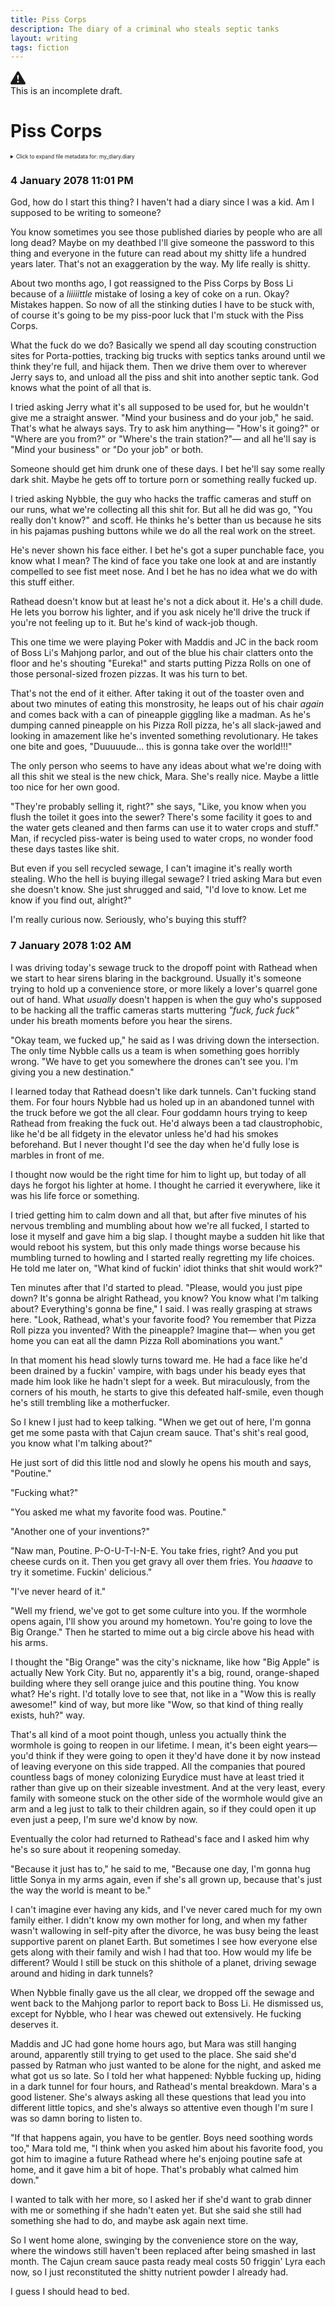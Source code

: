 ```yaml
---
title: Piss Corps
description: The diary of a criminal who steals septic tanks
layout: writing
tags: fiction
---
```

<aside class="alert alert-warning d-flex align-items-center">
  <svg xmlns="http://www.w3.org/2000/svg" width="24" height="24" fill="currentColor" class="bi bi-exclamation-triangle-fill flex-shrink-0 me-2" viewBox="0 0 16 16" role="img" aria-label="Warning:">
    <path d="M8.982 1.566a1.13 1.13 0 0 0-1.96 0L.165 13.233c-.457.778.091 1.767.98 1.767h13.713c.889 0 1.438-.99.98-1.767L8.982 1.566zM8 5c.535 0 .954.462.9.995l-.35 3.507a.552.552 0 0 1-1.1 0L7.1 5.995A.905.905 0 0 1 8 5zm.002 6a1 1 0 1 1 0 2 1 1 0 0 1 0-2z"/>
  </svg>
  <div>This is an incomplete draft.</div>
</aside>

# Piss Corps

<details class="mb-4" style="font-size: 60%">
<summary>Click to expand file metadata for: my_diary.diary</summary>
<pre><code>    File metadata for:  my_diary.diary  (regular file)
    File handler: Agent M. Rosenthal #16F37DA4
    Note: This file was decrypted using the agency backdoor key
          and entered into evidence by Agent Rosenthal.
    -- Original filesystem stat --
    File: my_diary.diary    (regular file)
    Size: 214 kB    Blocks: 418     IO Block: 4096
    Device: 1,3     Inode: 56701968     Links: 1
    Access (0644/-rw-r--r--)    Uid: ( 1000/kat)    Gid: ( 1000/kat)
</code></pre>
</details>

### 4 January 2078 11:01 PM

God, how do I start this thing? I haven't had a diary since I was a kid. Am I supposed to be writing to someone?

You know sometimes you see those published diaries by people who are all long dead? Maybe on my deathbed I'll give someone the password to this thing and everyone in the future can read about my shitty life a hundred years later. That's not an exaggeration by the way. My life really is shitty.

About two months ago, I got reassigned to the Piss Corps by Boss Li because of a *liiiiittle* mistake of losing a key of coke on a run. Okay? Mistakes happen. So now of all the stinking duties I have to be stuck with, of course it's going to be my piss-poor luck that I'm stuck with the Piss Corps.

What the fuck do we do? Basically we spend all day scouting construction sites for Porta-potties, tracking big trucks with septics tanks around until we think they're full, and hijack them. Then we drive them over to wherever Jerry says to, and unload all the piss and shit into another septic tank. God knows what the point of all that is.

I tried asking Jerry what it's all supposed to be used for, but he wouldn't give me a straight answer. "Mind your business and do your job," he said. That's what he always says. Try to ask him anything― "How's it going?" or "Where are you from?" or "Where's the train station?"― and all he'll say is "Mind your business" or "Do your job" or both.

Someone should get him drunk one of these days. I bet he'll say some really dark shit. Maybe he gets off to torture porn or something really fucked up.

I tried asking Nybble, the guy who hacks the traffic cameras and stuff on our runs, what we're collecting all this shit for. But all he did was go, "You really don't know?" and scoff. He thinks he's better than us because he sits in his pajamas pushing buttons while we do all the real work on the street.

He's never shown his face either. I bet he's got a super punchable face, you know what I mean? The kind of face you take one look at and are instantly compelled to see fist meet nose. And I bet he has no idea what we do with this stuff either.

Rathead doesn't know but at least he's not a dick about it. He's a chill dude. He lets you borrow his lighter, and if you ask nicely he'll drive the truck if you're not feeling up to it. But he's kind of wack-job though.

This one time we were playing Poker with Maddis and JC in the back room of Boss Li's Mahjong parlor, and out of the blue his chair clatters onto the floor and he's shouting "Eureka!" and starts putting Pizza Rolls on one of those personal-sized frozen pizzas. It was his turn to bet.

That's not the end of it either. After taking it out of the toaster oven and about two minutes of eating this monstrosity, he leaps out of his chair *again* and comes back with a can of pineapple giggling like a madman. As he's dumping canned pineapple on his Pizza Roll pizza, he's all slack-jawed and looking in amazement like he's invented something revolutionary. He takes one bite and goes, "Duuuuude... this is gonna take over the world!!!"

The only person who seems to have any ideas about what we're doing with all this shit we steal is the new chick, Mara. She's really nice. Maybe a little too nice for her own good.

"They're probably selling it, right?" she says, "Like, you know when you flush the toilet it goes into the sewer? There's some facility it goes to and the water gets cleaned and then farms can use it to water crops and stuff." Man, if recycled piss-water is being used to water crops, no wonder food these days tastes like shit.

But even if you sell recycled sewage, I can't imagine it's really worth stealing. Who the hell is buying illegal sewage? I tried asking Mara but even she doesn't know. She just shrugged and said, "I'd love to know. Let me know if you find out, alright?"

I'm really curious now. Seriously, who's buying this stuff?

### 7 January 2078 1:02 AM

I was driving today's sewage truck to the dropoff point with Rathead when we start to hear sirens blaring in the background. Usually it's someone trying to hold up a convenience store, or more likely a lover's quarrel gone out of hand. What *usually* doesn't happen is when the guy who's supposed to be hacking all the traffic cameras starts muttering *"fuck, fuck fuck"* under his breath moments before you hear the sirens.

"Okay team, we fucked up," he said as I was driving down the intersection. The only time Nybble calls us a team is when something goes horribly wrong. "We have to get you somewhere the drones can't see you. I'm giving you a new destination."

I learned today that Rathead doesn't like dark tunnels. Can't fucking stand them. For four hours Nybble had us holed up in an abandoned tunnel with the truck before we got the all clear. Four goddamn hours trying to keep Rathead from freaking the fuck out. He'd always been a tad claustrophobic, like he'd be all fidgety in the elevator unless he'd had his smokes beforehand. But I never thought I'd see the day when he'd fully lose is marbles in front of me.

I thought now would be the right time for him to light up, but today of all days he forgot his lighter at home. I thought he carried it everywhere, like it was his life force or something.

I tried getting him to calm down and all that, but after five minutes of his nervous trembling and mumbling about how we're all fucked, I started to lose it myself and gave him a big slap. I thought maybe a sudden hit like that would reboot his system, but this only made things worse because his mumbling turned to howling and I started really regretting my life choices. He told me later on, "What kind of fuckin' idiot thinks that shit would work?"

Ten minutes after that I'd started to plead. "Please, would you just pipe down? It's gonna be alright Rathead, you know? You know what I'm talking about? Everything's gonna be fine," I said. I was really grasping at straws here. "Look, Rathead, what's your favorite food? You remember that Pizza Roll pizza you invented? With the pineapple? Imagine that― when you get home you can eat all the damn Pizza Roll abominations you want."

In that moment his head slowly turns toward me. He had a face like he'd been drained by a fuckin' vampire, with bags under his beady eyes that made him look like he hadn't slept for a week. But miraculously, from the corners of his mouth, he starts to give this defeated half-smile, even though he's still trembling like a motherfucker.

So I knew I just had to keep talking. "When we get out of here, I'm gonna get me some pasta with that Cajun cream sauce. That's shit's real good, you know what I'm talking about?"

He just sort of did this little nod and slowly he opens his mouth and says, "Poutine."

"Fucking what?"

"You asked me what my favorite food was. Poutine."

"Another one of your inventions?"

"Naw man, Poutine. P-O-U-T-I-N-E. You take fries, right? And you put cheese curds on it. Then you get gravy all over them fries. You *haaave* to try it sometime. Fuckin' delicious."

"I've never heard of it."

"Well my friend, we've got to get some culture into you. If the wormhole opens again, I'll show you around my hometown. You're going to love the Big Orange." Then he started to mime out a big circle above his head with his arms.

I thought the "Big Orange" was the city's nickname, like how "Big Apple" is actually New York City. But no, apparently it's a big, round, orange-shaped building where they sell orange juice and this poutine thing. You know what? He's right. I'd totally love to see that, not like in a "Wow this is really awesome!" kind of way, but more like "Wow, so that kind of thing really exists, huh?" way.

That's all kind of a moot point though, unless you actually think the wormhole is going to reopen in our lifetime. I mean, it's been eight years― you'd think if they were going to open it they'd have done it by now instead of leaving everyone on this side trapped. All the companies that poured countless bags of money colonizing Eurydice must have at least tried it rather than give up on their sizeable investment. And at the very least, every family with someone stuck on the other side of the wormhole would give an arm and a leg just to talk to their children again, so if they could open it up even just a peep, I'm sure we'd know by now.

Eventually the color had returned to Rathead's face and I asked him why he's so sure about it reopening someday.

"Because it just has to," he said to me, "Because one day, I'm gonna hug little Sonya in my arms again, even if she's all grown up, because that's just the way the world is meant to be."

I can't imagine ever having any kids, and I've never cared much for my own family either. I didn't know my own mother for long, and when my father wasn't wallowing in self-pity after the divorce, he was busy being the least supportive parent on planet Earth. But sometimes I see how everyone else gets along with their family and wish I had that too. How would my life be different? Would I still be stuck on this shithole of a planet, driving sewage around and hiding in dark tunnels?

When Nybble finally gave us the all clear, we dropped off the sewage and went back to the Mahjong parlor to report back to Boss Li. He dismissed us, except for Nybble, who I hear was chewed out extensively. He fucking deserves it.

Maddis and JC had gone home hours ago, but Mara was still hanging around, apparently still trying to get used to the place. She said she'd passed by Ratman who just wanted to be alone for the night, and asked me what got us so late. So I told her what happened: Nybble fucking up, hiding in a dark tunnel for four hours, and Rathead's mental breakdown. Mara's a good listener. She's always asking all these questions that lead you into different little topics, and she's always so attentive even though I'm sure I was so damn boring to listen to.

"If that happens again, you have to be gentler. Boys need soothing words too," Mara told me, "I think when you asked him about his favorite food, you got him to imagine a future Rathead where he's enjoing poutine safe at home, and it gave him a bit of hope. That's probably what calmed him down."

I wanted to talk with her more, so I asked her if she'd want to grab dinner with me or something if she hadn't eaten yet. But she said she still had something she had to do, and maybe ask again next time.

So I went home alone, swinging by the convenience store on the way, where the windows still haven't been replaced after being smashed in last month. The Cajun cream sauce pasta ready meal costs 50 friggin' Lyra each now, so I just reconstituted the shitty nutrient powder I already had.

I guess I should head to bed.
